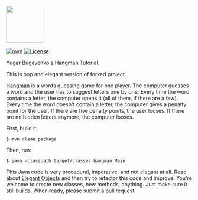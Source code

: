 <img src="https://raw.githubusercontent.com/yegor256/hangman/master/images/logo.png" width="100px"/>

[![mvn](https://github.com/yegor256/hangman/actions/workflows/mvn.yml/badge.svg)](https://github.com/yegor256/hangman/actions/workflows/mvn.yml)
[![License](https://img.shields.io/badge/license-MIT-green.svg)](https://github.com/yegor256/hangman/blob/master/LICENSE.txt)

Yugar Bugayenko's Hangman Tutorial. 

This is oop and elegant version of forked project.

[Hangman](https://en.wikipedia.org/wiki/Hangman_%28game%29) is a words
guessing game for one player. The computer guesses a word and the user
has to suggest letters one by one. Every time the word contains a letter,
the computer opens it (all of them, if there are a few). Every time the
word doesn't contain a letter, the computer gives a penalty point for
the user. If there are five penalty points, the user looses. If there
are no hidden letters anymore, the computer looses.

First, build it:

```
$ mvn clean package
```

Then, run:

```
$ java -classpath target/classes hangman.Main
```

This Java code is very procedural, imperative, and not elegant at all.
Read about [Elegant Objects](https://www.elegantobjects.org) 
and then try to refactor this code and improve. You're welcome to create new classes,
new methods, anything. Just make sure it still builds.
When ready, please submit a pull request.

